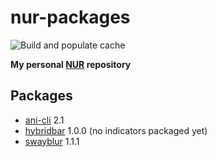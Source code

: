# nur-packages

<!-- Remove this if you don't use github actions -->
![Build and populate cache](https://github.com/willpower3309/nur-packages/workflows/Build%20and%20populate%20cache/badge.svg)

**My personal [NUR](https://github.com/nix-community/NUR) repository**

## Packages

+ [ani-cli](https://github.com/pystardust/ani-cli) 2.1
+ [hybridbar](https://github.com/hcsubser/hybridbar) 1.0.0 (no indicators packaged yet)
+ [swayblur](https://github.com/willpower3309/swayblur) 1.1.1
